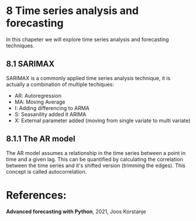 # **8 Time series analysis and forecasting**

In this chapeter we will explore time series analysis and forecasting techniques.


## **8.1 SARIMAX**

SARIMAX is a commonly applied time series analysis technique, it is actually a combination of multiple techiques:

* AR: Autoregression
* MA: Moving Average
* I: Adding differencing to ARMA
* S: Seasanility added it ARIMA
* X: External parameter added (moving from single variate to multi variate)

## **8.1.1 The AR model**

The AR model assumes a relationship in the time series between a point in time and a given lag. This can be quantified by calculating the correlation between the time series and it's shifted version (trimming the edges). This concept is called autocorrelation. 

# References:

**Advanced forecasting with Python**, 2021, Joos Korstanje